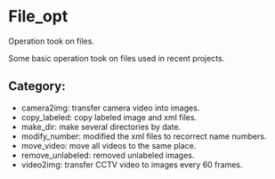 # File_opt
Operation took on files.

Some basic operation took on files used in recent projects.

## Category:
- camera2img: transfer camera video into images.
- copy_labeled: copy labeled image and xml files.
- make_dir: make several directories by date.
- modify_number: modified the xml files to recorrect name numbers.
- move_video: move all videos to the same place.
- remove_unlabeled: removed unlabeled images.
- video2img: transfer CCTV video to images every 60 frames.
